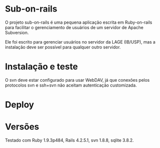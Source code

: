 # Sub-on-rails

O projeto sub-on-rails é uma pequena aplicação escrita em Ruby-on-rails
para facilitar o gerenciamento de usuários de um servidor de Apache Subversion.

Ele foi escrito para gerenciar usuários no servidor da LAGE (IB/USP), mas
a instalação deve ser possível para qualquer outro servidor.

# Instalação e teste

O svn deve estar configurado para usar WebDAV, já que conexões pelos protocolos
svn e ssh+svn não aceitam autenticação customizada.

# Deploy

# Versões

Testado com Ruby 1.9.3p484, Rails 4.2.5.1, svn 1.8.8, sqlite 3.8.2.
